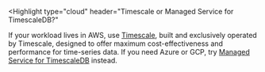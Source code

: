 <Highlight
  type="cloud"
  header="Timescale or Managed Service for TimescaleDB?"
>
If your workload lives in AWS, use
[Timescale](/getting-started/latest/),
built and exclusively operated by Timescale, designed to offer maximum
cost-effectiveness and performance for time-series data. If you need Azure or
GCP, try
[Managed Service for TimescaleDB](/mst/latest/) instead.
</Highlight>
